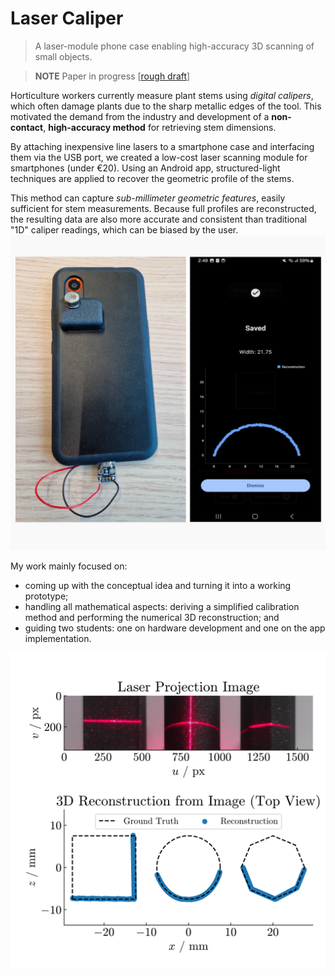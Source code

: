 # Laser Caliper
> A laser-module phone case enabling high-accuracy 3D scanning of small objects.

> **NOTE** Paper in progress [[rough draft](https://drive.google.com/file/d/18jcCQrmrs2Y-6Xl1lu-szXL5eEdoH5m0/view?usp=share_link)]

Horticulture workers currently measure plant stems using *digital calipers*, which often damage plants due to the sharp metallic edges of the tool. This motivated the demand from the industry and development of a **non-contact**, **high-accuracy method** for retrieving stem dimensions.

By attaching inexpensive line lasers to a smartphone case and interfacing them via the USB port, we created a low-cost laser scanning module for smartphones (under €20). Using an Android app, structured-light techniques are applied to recover the geometric profile of the stems.

This method can capture *sub-millimeter geometric features*, easily sufficient for stem measurements. Because full profiles are reconstructed, the resulting data are also more accurate and consistent than traditional "1D" caliper readings, which can be biased by the user.
![laser-caliper-shapes](./assets/laser-caliper.jpg)

My work mainly focused on:
<ul>
<li>coming up with the conceptual idea and turning it into a working prototype;</li>
<li>handling all mathematical aspects: deriving a simplified calibration method and performing the numerical 3D reconstruction; and</li>
<li>guiding two students: one on hardware development and one on the app implementation.</li>
</ul>

![laser-caliper-shapes](./assets/laser-caliper-shapes.svg)